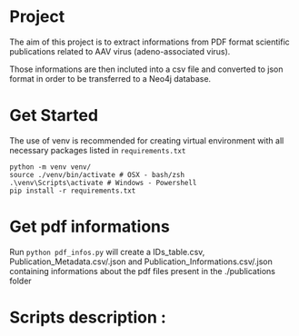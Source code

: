 # Project 
The aim of this project is to extract informations from PDF format scientific publications related to AAV virus (adeno-associated virus).

Those informations are then incluted into a csv file and converted to json format in order to be transferred to a Neo4j database.

# Get Started 
The use of venv is recommended for creating virtual environment with all necessary packages listed in `requirements.txt`

```
python -m venv venv/ 
source ./venv/bin/activate # OSX - bash/zsh
.\venv\Scripts\activate # Windows - Powershell
pip install -r requirements.txt
```

# Get pdf informations
Run `python pdf_infos.py` will create a IDs_table.csv, Publication_Metadata.csv/.json and Publication_Informations.csv/.json containing informations about the pdf files present in the ./publications folder


# Scripts description :
